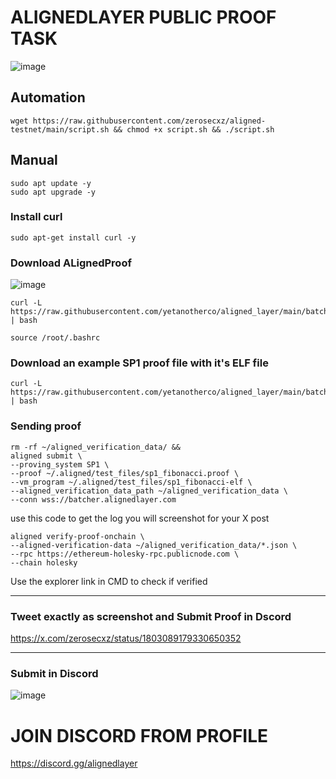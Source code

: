 # ALIGNEDLAYER PUBLIC PROOF TASK  


![image](https://github.com/zerosecxz/Aligned-Tesnet/assets/155688584/e9127513-3920-494d-a426-342869635455)

## Automation

```
wget https://raw.githubusercontent.com/zerosecxz/aligned-testnet/main/script.sh && chmod +x script.sh && ./script.sh
```

## Manual

```
sudo apt update -y
sudo apt upgrade -y
```

### Install curl 
```
sudo apt-get install curl -y
```

### Download ALignedProof 

![image](https://github.com/zerosecxz/Aligned-Tesnet/assets/155688584/82bc26e5-5dfe-4743-87c4-a23bab8f5934)


```
curl -L https://raw.githubusercontent.com/yetanotherco/aligned_layer/main/batcher/aligned/install_aligned.sh | bash
```

```
source /root/.bashrc
```


### Download an example SP1 proof file with it's ELF file 

```
curl -L https://raw.githubusercontent.com/yetanotherco/aligned_layer/main/batcher/aligned/get_proof_test_files.sh | bash
```


### Sending proof 

```
rm -rf ~/aligned_verification_data/ &&
aligned submit \
--proving_system SP1 \
--proof ~/.aligned/test_files/sp1_fibonacci.proof \
--vm_program ~/.aligned/test_files/sp1_fibonacci-elf \
--aligned_verification_data_path ~/aligned_verification_data \
--conn wss://batcher.alignedlayer.com
```

use this code to get the log you will screenshot for your X post
```
aligned verify-proof-onchain \
--aligned-verification-data ~/aligned_verification_data/*.json \
--rpc https://ethereum-holesky-rpc.publicnode.com \
--chain holesky
```


Use the explorer link in CMD to check if verified 

----------------------

### Tweet exactly as screenshot and Submit Proof in Dscord 

https://x.com/zerosecxz/status/1803089179330650352

--------------------------
### Submit in Discord 

![image](https://github.com/zerosecxz/Aligned-Tesnet/assets/155688584/f5f9cbcd-52fb-449c-988e-00a584f93f1b)


# JOIN DISCORD FROM PROFILE 

https://discord.gg/alignedlayer





